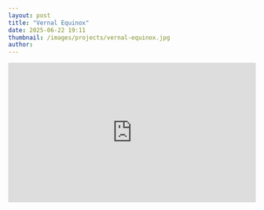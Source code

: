 ```yaml
---
layout: post
title: "Vernal Equinox"
date: 2025-06-22 19:11
thumbnail: /images/projects/vernal-equinox.jpg
author:
---
```


<div style="padding:56.25% 0 0 0;position:relative;"><iframe src="https://player.vimeo.com/video/1095388972?badge=0&amp;autopause=0&amp;player_id=0&amp;app_id=58479" frameborder="0" allow="autoplay; fullscreen; picture-in-picture; clipboard-write; encrypted-media; web-share" style="position:absolute;top:0;left:0;width:100%;height:100%;" title="Vernal Equinox"></iframe></div><script src="https://player.vimeo.com/api/player.js"></script>
